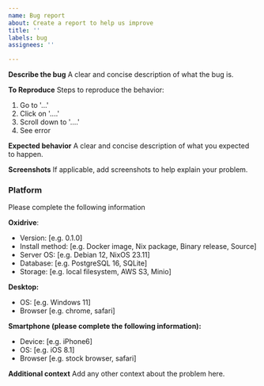 ```yaml
---
name: Bug report
about: Create a report to help us improve
title: ''
labels: bug
assignees: ''

---
```


**Describe the bug**
A clear and concise description of what the bug is.

**To Reproduce**
Steps to reproduce the behavior:
1. Go to '...'
2. Click on '....'
3. Scroll down to '....'
4. See error

**Expected behavior**
A clear and concise description of what you expected to happen.

**Screenshots**
If applicable, add screenshots to help explain your problem.

### Platform

Please complete the following information

**Oxidrive**:
 - Version: [e.g. 0.1.0]
 - Install method: [e.g. Docker image, Nix package, Binary release, Source]
 - Server OS: [e.g. Debian 12, NixOS 23.11]
 - Database: [e.g. PostgreSQL 16, SQLite]
 - Storage: [e.g. local filesystem, AWS S3, Minio]

**Desktop:**
 - OS: [e.g. Windows 11]
 - Browser [e.g. chrome, safari]

**Smartphone (please complete the following information):**
 - Device: [e.g. iPhone6]
 - OS: [e.g. iOS 8.1]
 - Browser [e.g. stock browser, safari]

**Additional context**
Add any other context about the problem here.
